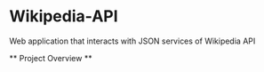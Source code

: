 # Wikipedia-API
Web application that interacts with JSON services of Wikipedia API

** Project Overview **
